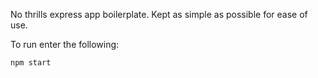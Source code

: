 No thrills express app boilerplate. Kept as simple as possible for ease of use. 

To run enter the following:

```
npm start
```